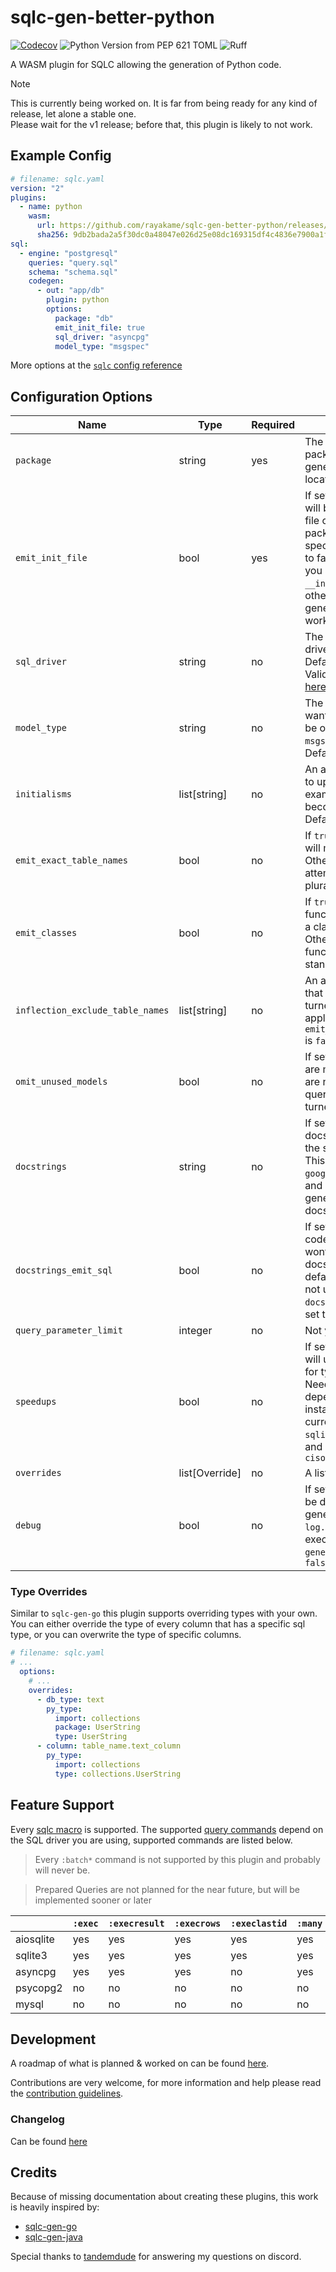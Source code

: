 # sqlc-gen-better-python
[![Codecov](https://codecov.io/gh/rayakame/sqlc-gen-better-python/graph/badge.svg?token=LROCMXW6MC)](https://codecov.io/gh/rayakame/sqlc-gen-better-python)
![Python Version from PEP 621 TOML](https://img.shields.io/python/required-version-toml?tomlFilePath=https%3A%2F%2Fraw.githubusercontent.com%2Frayakame%2Fsqlc-gen-better-python%2Fmain%2Fpyproject.toml)
![Ruff](https://img.shields.io/endpoint?url=https://raw.githubusercontent.com/charliermarsh/ruff/main/assets/badge/v2.json)

A WASM plugin for SQLC allowing the generation of Python code.


> [!NOTE]  
> This is currently being worked on. It is far from being ready for any kind of release, let alone a stable one.  
> Please wait for the v1 release; before that, this plugin is likely to not work.

## Example Config

```yaml
# filename: sqlc.yaml
version: "2"
plugins:
  - name: python
    wasm:
      url: https://github.com/rayakame/sqlc-gen-better-python/releases/download/v0.4.2/sqlc-gen-better-python.wasm
      sha256: 9db2bada2a5f30dc0a48047e026d25e08dc169315df4c4836e7900a1f1eb85e6
sql:
  - engine: "postgresql"
    queries: "query.sql"
    schema: "schema.sql"
    codegen:
      - out: "app/db"
        plugin: python
        options:
          package: "db"
          emit_init_file: true
          sql_driver: "asyncpg"
          model_type: "msgspec"

```

More options at the [`sqlc` config reference](https://docs.sqlc.dev/en/stable/reference/config.html)

## Configuration Options
| Name                             | Type           | Required | Description                                                                                                                                                                                                               |
|----------------------------------|----------------|----------|---------------------------------------------------------------------------------------------------------------------------------------------------------------------------------------------------------------------------|
| `package`                        | string         | yes      | The name of the package where the generated files will be located                                                                                                                                                         |
| `emit_init_file`                 | bool           | yes      | If set to to `false` there will be no `__init__.py` file created in the package that you specified. Only set this to false if you know that you already have a `__init__.py` file otherwise the generated code wont work. |
| `sql_driver`                     | string         | no       | The name of the sql driver you want to use. Defaults to `aiosqlite`. Valid options are listed [here](#feature-support)                                                                                                    |
| `model_type`                     | string         | no       | The model type you want to use. This can be one of `dataclass`, `msgspec` or `attrs`. Defaults to `dataclass`                                                                                                             |
| `initialisms`                    | list[string]   | no       | An array of [initialisms](https://google.github.io/styleguide/go/decisions.html#initialisms) to upper-case. For example, `app_id` becomes `AppID`. Defaults to `["id"]`.                                                  |
| `emit_exact_table_names`         | bool           | no       | If `true`, model names will mirror table names. Otherwise sqlc attempts to singularize plural table names.                                                                                                                |
| `emit_classes`                   | bool           | no       | If `true`, every query function will be put into a class called `Querier`. Otherwise every function will be a standalone function.                                                                                        |
| `inflection_exclude_table_names` | list[string]   | no       | An array of table names that should not be turned singular. Only applies if `emit_exact_table_names` is `false`.                                                                                                          |
| `omit_unused_models`             | bool           | no       | If set to `true` and there are models/tables that are not used in any query, they wont be turned into models.                                                                                                             |
| `docstrings`                     | string         | no       | If set, there will be docstrings generated in the selected format. This can be one of `google`, `numpy`, `pep257` and `none`. `none` will not generate any docstrings.                                                    |
| `docstrings_emit_sql`            | bool           | no       | If set to `false` the SQL code for each query wont be included in the docstrings. This defaults to `true` but is not used when `docstrings` is not set or set to `none`                                                   |
| `query_parameter_limit`          | integer        | no       | Not yet implemented.                                                                                                                                                                                                      |
| `speedups`                       | bool           | no       | If set to `true` the plugin will use other librarys for type conversion. Needs extra dependecys to be installed. This option currently only affects `sqlite3` & `aiosqlite` and uses the library `ciso8601`               |
| `overrides`                      | list[Override] | no       | A list of [type overrides](#type-overrides).                                                                                                                                                                              |
| `debug`                          | bool           | no       | If set to `true`, there will be debug logs generated into a `log.txt` file when executing `sqlc generate`. Defaults to `false`                                                                                            |

### Type Overrides
Similar to `sqlc-gen-go` this plugin supports overriding types with your own. You can either override the type of every column that has a specific sql type, or you can overwrite the type of specific columns. 

```yaml
# filename: sqlc.yaml
# ...
  options:
    # ...
    overrides:
      - db_type: text
        py_type:
          import: collections
          package: UserString
          type: UserString
      - column: table_name.text_column
        py_type:
          import: collections
          type: collections.UserString

```

## Feature Support
Every [sqlc macro](https://docs.sqlc.dev/en/latest/reference/macros.html) is supported.
The supported [query commands](https://docs.sqlc.dev/en/latest/reference/query-annotations.html) depend on the SQL driver you are using, supported commands are listed below.
> Every `:batch*` command is not supported by this plugin and probably will never be.

> Prepared Queries are not planned for the near future, but will be implemented sooner or later

|           | `:exec` | `:execresult` | `:execrows` | `:execlastid` | `:many` | `:one` | `:copyfrom` |
|-----------|---------|---------------|-------------|---------------|---------|--------|-------------|
| aiosqlite | yes     | yes           | yes         | yes           | yes     | yes    | no          |
| sqlite3   | yes     | yes           | yes         | yes           | yes     | yes    | no          |
| asyncpg   | yes     | yes           | yes         | no            | yes     | yes    | yes         |
| psycopg2  | no      | no            | no          | no            | no      | no     | no          |
| mysql     | no      | no            | no          | no            | no      | no     | no          |

## Development
A roadmap of what is planned & worked on can be found [here](https://github.com/users/rayakame/projects/1/).

Contributions are very welcome, for more information and help please read the [contribution guidelines](https://github.com/rayakame/sqlc-gen-better-python/blob/main/CONTRIBUTING.md).
### Changelog
Can be found [here](https://github.com/rayakame/sqlc-gen-better-python/blob/main/CHANGELOG.md)

## Credits
Because of missing documentation about creating these plugins, this work is heavily 
inspired by:
- [sqlc-gen-go](https://github.com/sqlc-dev/sqlc-gen-go)
- [sqlc-gen-java](https://github.com/tandemdude/sqlc-gen-java)

Special thanks to [tandemdude](https://github.com/tandemdude) for answering my questions on discord.

